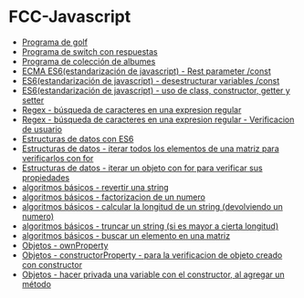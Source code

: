 <html>
<body>
<h1>FCC-Javascript</h1>


  <ul>
    <li>
      <a href="#golfJs">Programa de golf</a>
    </li>
     <li>
      <a href="#alpha">Programa de switch con respuestas</a>
    </li>   
  <li>
    <a href="#collectionJS">Programa de colección de albumes</a>
    </li> 
    <li>
    <a href="#ECMAScript6RestParameter">ECMA ES6(estandarización de javascript) - Rest parameter /const </a>
    </li> 
    <li>
    <a href="#ES6JsDes">ES6(estandarización de javascript) - desestructurar variables /const </a>
    </li>
    <li>
    <a href="#thermostat">ES6(estandarización de javascript) - uso de class, constructor, getter y setter </a>
    </li>
    <li>
    <a href="#exCharacter"> Regex - búsqueda de caracteres en una expresion regular</a>
    </li>
   <li>
    <a href="#userCheck"> Regex - búsqueda de caracteres en una expresion regular - Verificacion de usuario</a>
    </li>
<li>
    <a href="#estructurasDeDatosConES6"> Estructuras de datos con ES6</a>
  </li>
   <li>
    <a href="#iterarTodosLosElem"> Estructuras de datos - iterar todos los elementos de una matriz para verificarlos con for</a>
    </li>
     <li>
    <a href="#objIterarConFor"> Estructuras de datos - iterar un objeto con for para verificar sus propiedades</a>
    </li>
    <li>
    <a href="#reverseString"> algoritmos básicos - revertir una string</a>
    </li>
     </li>
    <li>
    <a href="#factorizacionNum"> algoritmos básicos - factorizacion de un numero</a>
    </li>
    <li>
    <a href="#longitudString"> algoritmos básicos - calcular la longitud de un string (devolviendo un numero)</a>
    </li>
     <li>
    <a href="#truncateString"> algoritmos básicos - truncar un string (si es mayor a cierta longitud)</a>
    </li>
     <li>
    <a href="#searchArr"> algoritmos básicos -  buscar un elemento en una matriz </a>
    </li>
     <li>
    <a href="#ownProperty"> Objetos - ownProperty </a>
    </li>
    <li>
    <a href="#constructorProperty"> Objetos - constructorProperty - para la verificacion de objeto creado con constructor </a>
    </li>
     <li>
    <a href="#closureVar"> Objetos - hacer privada una variable con el constructor, al agregar un método </a>
    </li>
    
    
    
    
    
   </ul>
  
 </body>
 </html>

